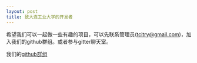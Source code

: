 ```yaml
---
layout: post
title: 致大连工业大学的开发者
---
```


希望我们可以一起做一些有趣的项目，可以先联系管理员(tcitry@gmail.com)，加入我们的github群组。或者参与gitter聊天室。

我们的[github群组](http://github.com/dlpu)
